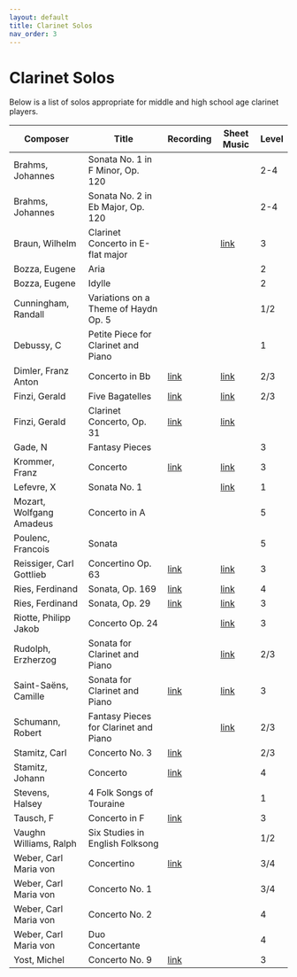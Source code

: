 ```yaml
---
layout: default
title: Clarinet Solos
nav_order: 3
---
```


# Clarinet Solos

Below is a list of solos appropriate for middle and high school age clarinet players.

| Composer | Title | Recording | Sheet Music | Level |
|----------|-------|-----------|-------------|------ |
| Brahms, Johannes | Sonata No. 1 in F Minor, Op. 120 | | | 2-4 |
| Brahms, Johannes | Sonata No. 2 in Eb Major, Op. 120 | | | 2-4 |
| Braun, Wilhelm | Clarinet Concerto in E-flat major | | [link](https://ks4.imslp.info/files/imglnks/usimg/a/a1/IMSLP619143-PMLP994624-Braun_TWJ_clarinet_concerto_print_parts.pdf) | 3 |
| Bozza, Eugene | Aria | | | 2 |
| Bozza, Eugene | Idylle | | | 2 |
| Cunningham, Randall | Variations on a Theme of Haydn Op. 5 | | | 1/2 |
| Debussy, C | Petite Piece for Clarinet and Piano | | | 1 |
| Dimler, Franz Anton | Concerto in Bb | [link](https://youtu.be/uAS2F3S3tns) | [link](https://ks4.imslp.info/files/imglnks/usimg/8/8c/IMSLP408474-PMLP661559-dimler_cl_c_ed.pdf) | 2/3 |
| Finzi, Gerald | Five Bagatelles | [link](https://youtu.be/6r5_UQl3nug) | [link](https://petruccimusiclibrary.ca/files/imglnks/caimg/3/3d/IMSLP451063-PMLP733508-Finzi_-_Five_Bagatelles,_Op._23_for_Clarinete_and_Piano_(Score_Part).pdf) | 2/3 |
| Finzi, Gerald | Clarinet Concerto, Op. 31 | [link](https://youtu.be/JmRJ1cdGNE8) | [link](https://petruccimusiclibrary.ca/files/imglnks/caimg/3/31/IMSLP632783-PMLP1015382-finzi_clarinet_concerto.pdf) |
| Gade, N | Fantasy Pieces | | | 3 |
| Krommer, Franz | Concerto | [link](https://youtu.be/RfE3Qea9y_A) | [link](https://ks.imslp.net/files/imglnks/usimg/4/42/IMSLP518631-PMLP411885-Krommer_-_Concerto_for_Clarinet_Op_36_-_Solo_Clarinet_in_Bb.pdf) | 3 |
| Lefevre, X | Sonata No. 1 | | [link](https://imslp.simssa.ca/files/imglnks/usimg/4/41/IMSLP623015-PMLP914807-Lefev_12_Sonatas_cl_basse.pdf) | 1 |
| Mozart, Wolfgang Amadeus | Concerto in A | | | 5 |
| Poulenc, Francois | Sonata | | | 5 |
| Reissiger, Carl Gottlieb | Concertino Op. 63 | [link](https://youtu.be/zunmkA7ktgU) | [link](https://ks.imslp.net/files/imglnks/usimg/4/45/IMSLP401406-PMLP649848-Reissiger-Concertino63-clar.pdf) | 3 |
| Ries, Ferdinand | Sonata, Op. 169 | [link](https://youtu.be/Jl9hzErOSXM) | [link](https://ks4.imslp.info/files/imglnks/usimg/9/95/IMSLP269065-PMLP435904-Ries_169_pr_Q_55_299_3.pdf) | 4 |
| Ries, Ferdinand | Sonata, Op. 29 | [link](https://youtu.be/UVimzPLlZ_s) | [link](https://ks.imslp.net/files/imglnks/usimg/1/16/IMSLP413604-PMLP670538-Ries_-_Clarinet_Sonata_Op29_-_clpf-BDH.pdf) | 3 |
| Riotte, Philipp Jakob | Concerto Op. 24 | | [link](https://ks4.imslp.info/files/imglnks/usimg/a/a9/IMSLP217514-PMLP360886-Riotte_-_24_-_Clarinet_concerto.pdf) | 3 |
| Rudolph, Erzherzog | Sonata for Clarinet and Piano | | [link](https://ks4.imslp.info/files/imglnks/usimg/a/a2/IMSLP576495-PMLP928285-erzherzog_sonata_clarinet.pdf) | 2/3 |
| Saint-Saëns, Camille | Sonata for Clarinet and Piano | [link](https://youtu.be/C2iTzsS6iOo) | [link](https://ks4.imslp.info/files/imglnks/usimg/c/c3/IMSLP13804-Sainsaens-cl.pdf) | 3 |
| Schumann, Robert | Fantasy Pieces for Clarinet and Piano | | [link](https://ks.imslp.net/files/imglnks/usimg/0/04/IMSLP380761-PMLP57120-SCHUMANN-Fantasiest%C3%BCcke_Op.73=clar-pno_-_Clarinet_in_Bb.pdf) | 2/3 |
| Stamitz, Carl | Concerto No. 3 | [link](https://youtu.be/HCESq4rNbdQ) | | 2/3 |
| Stamitz, Johann | Concerto | [link](https://youtu.be/NyGNKWC6rms) | | 4 |
| Stevens, Halsey | 4 Folk Songs of Touraine | | | 1 |
| Tausch, F | Concerto in F | [link](https://youtu.be/stTSa5r9wZ8) | | 3 |
| Vaughn Williams, Ralph | Six Studies in English Folksong | | | 1/2 |
| Weber, Carl Maria von | Concertino | [link](https://youtu.be/SR9oxnm66bY) | | 3/4 |
| Weber, Carl Maria von | Concerto No. 1 | | | 3/4 |
| Weber, Carl Maria von | Concerto No. 2 | | | 4 |
| Weber, Carl Maria von | Duo Concertante | | | 4 |
| Yost, Michel | Concerto No. 9 | [link](https://youtu.be/fVSIsPMX68Q) | | 3 |
